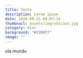 ```yaml
---
title: Teste
description: Lorem ipsum
date: 2020-09-21 09:07:14
thumbnail: assets/img/volcano.jpg
category: misc
background: "#3399ff"
image: ""
---
```

ola mundo
